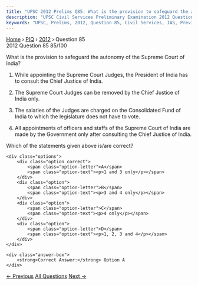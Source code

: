 ```yaml
---
title: "UPSC 2012 Prelims Q85: What is the provision to safeguard the autonomy of the Supre..."
description: "UPSC Civil Services Preliminary Examination 2012 Question 85 with options and answer"
keywords: "UPSC, Prelims, 2012, Question 85, Civil Services, IAS, Previous Year Questions"
---
```


<nav class="breadcrumb">
    <a href="../../">Home</a>
    <span>›</span>
    <a href="../">PIQ</a>
    <span>›</span>
    <a href="./">2012</a>
    <span>›</span>
    <span>Question 85</span>
</nav>

<div class="question-header">
    <div class="question-meta">
        <span class="year-badge">2012</span>
        <span class="question-number">Question 85</span>
        <span class="progress">85/100</span>
    </div>
    <div class="progress-bar">
        <div class="progress-fill" style="width: 85.0%"></div>
    </div>
</div>

<div class="question-content">
    <div class="question-text">
        <p>What is the provision to safeguard the autonomy of the Supreme Court of India?</p>
<ol>
<li>
<p>While appointing the Supreme Court Judges, the President of India has to consult the Chief Justice of India.</p>
</li>
<li>
<p>The Supreme Court Judges can be removed by the Chief Justice of India only.</p>
</li>
<li>
<p>The salaries of the Judges are charged on the Consolidated Fund of India to which the legislature does not have to vote.</p>
</li>
<li>
<p>All appointments of officers and staffs of the Supreme Court of India are made by the Government only after consulting the Chief Justice of India.</p>
</li>
</ol>
<p>Which of the statements given above is/are correct?</p>
    </div>
    
    <div class="options">
        <div class="option correct">
            <span class="option-letter">A</span>
            <span class="option-text"><p>1 and 3 only</p></span>
        </div>
        <div class="option">
            <span class="option-letter">B</span>
            <span class="option-text"><p>3 and 4 only</p></span>
        </div>
        <div class="option">
            <span class="option-letter">C</span>
            <span class="option-text"><p>4 only</p></span>
        </div>
        <div class="option">
            <span class="option-letter">D</span>
            <span class="option-text"><p>1, 2, 3 and 4</p></span>
        </div>
    </div>

    <div class="answer-box">
        <strong>Correct Answer:</strong> Option A
    </div>
</div>

<div class="question-nav">
    <a href="../q084-which-of-the-following-isare-among-the-fundamental/" class="nav-btn prev">← Previous</a>
    <a href="../" class="nav-btn center">All Questions</a>
    <a href="../q086-to-meet-its-rapidly-growing-energy-demand-some-opi/" class="nav-btn next">Next →</a>
</div>
